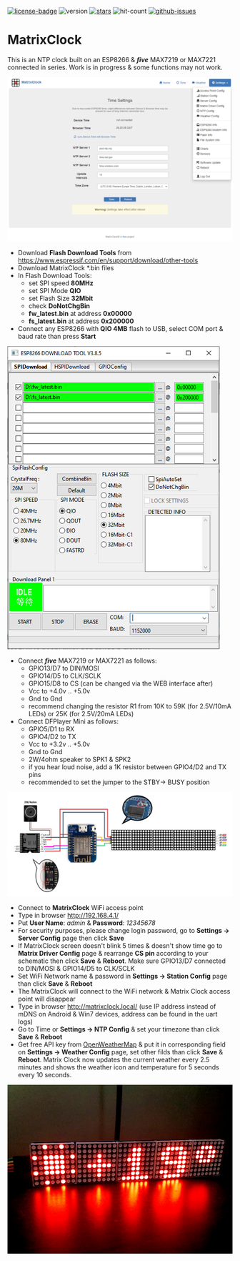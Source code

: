 [![license-badge][]][license] ![version] [![stars][]][stargazers] ![hit-count] [![github-issues][]][issues]

# MatrixClock
This is an NTP clock built on an ESP8266 & **_five_** MAX7219 or MAX7221 connected in series. Work is in progress & some functions may not work.

![alt text][ntp_config_page_image]

- Download **Flash Download Tools** from https://www.espressif.com/en/support/download/other-tools
- Download MatrixClock *.bin files
- In Flash Download Tools:
    - set SPI speed **80MHz**
    - set SPI Mode **QIO**
    - set Flash Size **32Mbit**
    - check **DoNotChgBin**
    - **fw_latest.bin** at address **0x00000**
    - **fs_latest.bin** at address **0x200000**
- Connect any ESP8266 with **QIO 4MB** flash to USB, select COM port & baud rate than press **Start**

![alt text][flash_download_tools_image]

- Connect **_five_** MAX7219 or MAX7221 as follows:
    - GPIO13/D7 to DIN/MOSI
    - GPIO14/D5 to CLK/SCLK
    - GPIO15/D8 to CS (can be changed via the WEB interface after)
    - Vcc to +4.0v .. +5.0v
    - Gnd to Gnd
    - recommend changing the resistor R1 from 10K to 59K (for 2.5V/10mA LEDs) or 25K (for 2.5V/20mA LEDs)
- Connect DFPlayer Mini as follows:
    - GPIO5/D1 to RX
    - GPIO4/D2 to TX
    - Vcc to +3.2v .. +5.0v
    - Gnd to Gnd
    - 2W/4ohm speaker to SPK1 & SPK2
    - if you hear loud noise, add a 1K resistor between GPIO4/D2 and TX pins
    - recommended to set the jumper to the STBY-> BUSY position

![alt text][matrixclock_schematic]

- Connect to **MatrixClock** WiFi access point
- Type in browser http://192.168.4.1/
- Put **User Name**: _admin_ & **Password**: _12345678_
- For security purposes, please change login password, go to **Settings -> Server Config** page then click **Save**
- If MatrixClock screen doesn't blink 5 times & doesn't show time go to **Matrix Driver Config** page & rearrange
  **CS pin** according to your schematic then click **Save** & **Reboot**. Make sure GPIO13/D7 connected to DIN/MOSI & GPIO14/D5 to CLK/SCLK 
- Set WiFi Network name & password in **Settings -> Station Config** page than click **Save** & **Reboot**
- The MatrixClock will connect to the WiFi network & Matrix Clock access point will disappear
- Type in browser http://matrixclock.local/ (use IP address instead of mDNS on Android & Win7 devices, address can be found in the uart logs)
- Go to Time or **Settings -> NTP Config** & set your timezone than click **Save** & **Reboot**
- Get free API key from [OpenWeatherMap] & put it in corresponding field on **Settings -> Weather Config** page,
  set other filds than click **Save** & **Reboot**. Matrix Clock now updates the current weather every 2.5 minutes and shows the weather icon and temperature for 5 seconds every 10 seconds.

![alt text][matrixclock_image]

[license-badge]: https://img.shields.io/badge/License-CC%20BY--NC--SA%204.0-lightgrey.svg
[license]:       https://creativecommons.org/licenses/by-nc-sa/4.0/
[version]:       https://img.shields.io/badge/Version-2.0.0-green.svg
[stars]:         https://img.shields.io/github/stars/enjoyneering/MatrixClock.svg
[stargazers]:    https://github.com/enjoyneering/MatrixClock/stargazers
[hit-count]:     https://hits.seeyoufarm.com/api/count/incr/badge.svg?url=https%3A%2F%2Fgithub.com%2Fenjoyneering%2FMatrixClock&count_bg=%2379C83D&title_bg=%23555555&icon=&icon_color=%23E7E7E7&title=hits&edge_flat=false
[github-issues]: https://img.shields.io/github/issues/enjoyneering/MatrixClock.svg
[issues]:        https://github.com/enjoyneering/MatrixClock/issues/

[ntp_config_page_image]:      https://github.com/enjoyneering/MatrixClock/blob/main/images/ntp_config_page.png
[flash_download_tools_image]: https://github.com/enjoyneering/MatrixClock/blob/main/images/flash_download_tool.png
[matrixclock_image]:          https://github.com/enjoyneering/MatrixClock/blob/main/images/matrixclock.jpg
[matrixclock_schematic]:      https://github.com/enjoyneering/MatrixClock/blob/main/images/matrixclock_schematic.png
[OpenWeatherMap]:             https://home.openweathermap.org/users/sign_up
